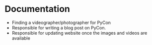 # Documentation

- Finding a videographer/photographer for PyCon
- Responsible for writing a blog post on PyCon.
- Responsible for updating website once the images and videos are available